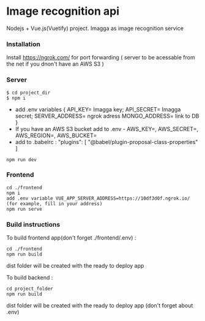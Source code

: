 # Image recognition api



Nodejs + Vue.js(Vuetify) project. Imagga as image recognition service
### Installation
Install https://ngrok.com/ for port forwarding ( server to be acessable from the net if you dnon't have an AWS S3 )
### Server
```shad
$ cd project_dir
$ npm i
```
- add .env variables { API_KEY= Imagga key; API_SECRET= Imagga secret; SERVER_ADDRESS= ngrok adress  MONGO_ADDRESS= link to DB } 
- If you have an AWS S3 bucket add to .env - AWS_KEY=, AWS_SECRET=, AWS_REGION=, AWS_BUCKET=
- add to .babelrc : "plugins": [ "@babel/plugin-proposal-class-properties" ]

```
npm run dev
```
### Frontend
```shad
cd ./frontend
npm i
add .env variable VUE_APP_SERVER_ADDRESS=https://10df3d0f.ngrok.io/ (for example, fill in your address)
npm run serve
```

### Build instructions

To build frontend app(don't forget ./frontend/.env) : 
```shad
cd ./frontend
npm run build
```
dist folder will be created with the ready to deploy app

To build backend : 
```shad
cd project_folder 
npm run build 
```
dist folder will be created with the ready to deploy app (don't forget about .env)
